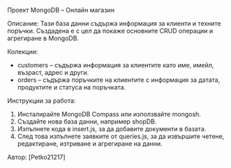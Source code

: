Проект MongoDB – Онлайн магазин

Описание:
Тази база данни съдържа информация за клиенти и техните поръчки. Създадена е с цел да покаже основните CRUD операции и агрегиране в MongoDB.

Колекции:
- customers – съдържа информация за клиентите като име, имейл, възраст, адрес и други.
- orders – съдържа поръчките на клиентите с информация за датата, продуктите и статуса на поръчката.

Инструкции за работа:
1. Инсталирайте MongoDB Compass или използвайте mongosh.
2. Създайте нова база данни, например shopDB.
3. Изпълнете кода в insert.js, за да добавите документи в базата.
4. След това изпълнете заявките от queries.js, за да извършите четене, редактиране, изтриване и агрегиране на данни.

Автор: [Petko21217]
